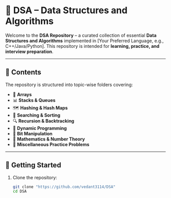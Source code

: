 # 📘 DSA – Data Structures and Algorithms

Welcome to the **DSA Repository** – a curated collection of essential **Data Structures and Algorithms** implemented in [Your Preferred Language, e.g., C++/Java/Python]. This repository is intended for **learning, practice, and interview preparation**.

---

## 📂 Contents

The repository is structured into topic-wise folders covering:

- 📌 **Arrays**
- 📊 **Stacks & Queues**
- 🗺️ **Hashing & Hash Maps**
- 🧭 **Searching & Sorting**
- 🔍 **Recursion & Backtracking**
- 🧮 **Dynamic Programming**
- 🧩 **Bit Manipulation**
- 📐 **Mathematics & Number Theory**
- 🧪 **Miscellaneous Practice Problems**

---

## 🚀 Getting Started

1. Clone the repository:
   ```bash
   git clone "https://github.com/vedant3114/DSA"
   cd DSA
